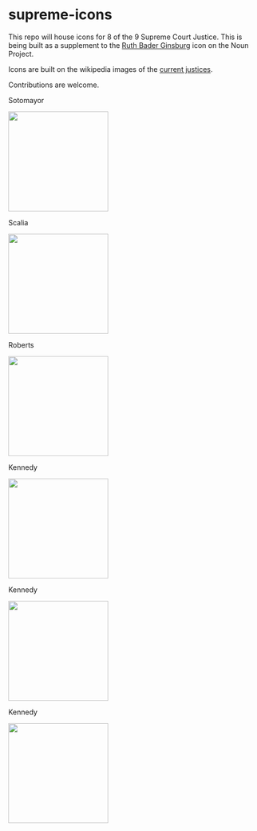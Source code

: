 # supreme-icons
This repo will house icons for 8 of the 9 Supreme Court Justice. This is being built as a supplement to the [Ruth Bader Ginsburg](https://thenounproject.com/term/supreme-court/100555/) icon on the Noun Project.

Icons are built on the wikipedia images of the [current justices](https://en.wikipedia.org/wiki/Supreme_Court_of_the_United_States#Current_justices).

Contributions are welcome.

Sotomayor

<img width="200px" src="https://rawgit.com/cweber/supreme-icons/master/svg/sotomayor.svg">

Scalia

<img width="200px" src="https://rawgit.com/cweber/supreme-icons/master/svg/scalia.svg">

Roberts

<img width="200px" src="https://rawgit.com/cweber/supreme-icons/master/svg/roberts.svg">

Kennedy

<img width="200px" src="https://rawgit.com/cweber/supreme-icons/master/svg/thomas.svg">

Kennedy

<img width="200px" src="https://rawgit.com/cweber/supreme-icons/master/svg/alito.svg">

Kennedy

<img width="200px" src="https://rawgit.com/cweber/supreme-icons/master/svg/kagan.svg">

